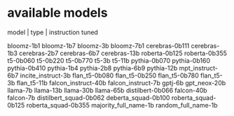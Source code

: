 # available models


model | type | instruction tuned


bloomz-1b1
bloomz-1b7
bloomz-3b
bloomz-7b1
cerebras-0b111
cerebras-1b3
cerebras-2b7
cerebras-6b7
cerebras-13b
roberta-0b125
roberta-0b355
t5-0b060
t5-0b220
t5-0b770
t5-3b
t5-11b
pythia-0b070
pythia-0b160
pythia-0b410
pythia-1b4
pythia-2b8
pythia-6b9
pythia-12b
mpt_instruct-6b7
incite_instruct-3b
flan_t5-0b080
flan_t5-0b250
flan_t5-0b780
flan_t5-3b
flan_t5-11b
falcon_instruct-40b
falcon_instruct-7b
gptj-6b
gpt_neox-20b
llama-7b
llama-13b
llama-30b
llama-65b
distilbert-0b066
falcon-40b
falcon-7b
distilbert_squad-0b062
deberta_squad-0b100
roberta_squad-0b125
roberta_squad-0b355
majority_full_name-1b
random_full_name-1b